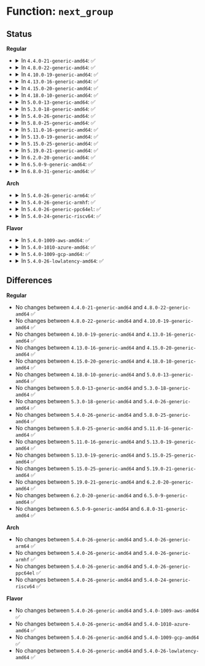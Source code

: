 # Function: <code>next_group</code>

## Status
<b>Regular</b>
<ul>
<li>
<details>
<summary>In <code>4.4.0-21-generic-amd64</code>: ✅</summary>

```c
struct mount * next_group(struct mount * m, struct mount * origin)
```

```json
{
  "name": "next_group",
  "collision_type": "Unique Static",
  "inline_type": "No",
  "funcs": [
    {
      "addr": 18446744071581190848,
      "name": "next_group",
      "external": false,
      "loc": "fs/pnode.c:167",
      "file": "fs/pnode.c",
      "inline": "seen, unknown",
      "caller_inline": [],
      "caller_func": [
        "fs/pnode.c:propagate_mnt",
        "fs/pnode.c:propagate_mnt"
      ]
    }
  ],
  "symbols": [
    {
      "addr": 18446744071581190848,
      "name": "next_group",
      "section": ".text",
      "bind": "STB_LOCAL",
      "size": 178
    }
  ]
}
```
</details>
</li>
<li>
<details>
<summary>In <code>4.8.0-22-generic-amd64</code>: ✅</summary>

```c
struct mount * next_group(struct mount * m, struct mount * origin)
```

```json
{
  "name": "next_group",
  "collision_type": "Unique Static",
  "inline_type": "No",
  "funcs": [
    {
      "addr": 18446744071581354864,
      "name": "next_group",
      "external": false,
      "loc": "fs/pnode.c:167",
      "file": "fs/pnode.c",
      "inline": "seen, unknown",
      "caller_inline": [],
      "caller_func": [
        "fs/pnode.c:propagate_mnt",
        "fs/pnode.c:propagate_mnt"
      ]
    }
  ],
  "symbols": [
    {
      "addr": 18446744071581354864,
      "name": "next_group",
      "section": ".text",
      "bind": "STB_LOCAL",
      "size": 197
    }
  ]
}
```
</details>
</li>
<li>
<details>
<summary>In <code>4.10.0-19-generic-amd64</code>: ✅</summary>

```c
struct mount * next_group(struct mount * m, struct mount * origin)
```

```json
{
  "name": "next_group",
  "collision_type": "Unique Static",
  "inline_type": "No",
  "funcs": [
    {
      "addr": 18446744071581433776,
      "name": "next_group",
      "external": false,
      "loc": "fs/pnode.c:165",
      "file": "fs/pnode.c",
      "inline": "seen, unknown",
      "caller_inline": [],
      "caller_func": [
        "fs/pnode.c:propagate_mnt",
        "fs/pnode.c:propagate_mnt"
      ]
    }
  ],
  "symbols": [
    {
      "addr": 18446744071581433776,
      "name": "next_group",
      "section": ".text",
      "bind": "STB_LOCAL",
      "size": 197
    }
  ]
}
```
</details>
</li>
<li>
<details>
<summary>In <code>4.13.0-16-generic-amd64</code>: ✅</summary>

```c
struct mount * next_group(struct mount * m, struct mount * origin)
```

```json
{
  "name": "next_group",
  "collision_type": "Unique Static",
  "inline_type": "No",
  "funcs": [
    {
      "addr": 18446744071581487792,
      "name": "next_group",
      "external": false,
      "loc": "fs/pnode.c:183",
      "file": "fs/pnode.c",
      "inline": "seen, unknown",
      "caller_inline": [],
      "caller_func": [
        "fs/pnode.c:propagate_mnt",
        "fs/pnode.c:propagate_mnt"
      ]
    }
  ],
  "symbols": [
    {
      "addr": 18446744071581487792,
      "name": "next_group",
      "section": ".text",
      "bind": "STB_LOCAL",
      "size": 188
    }
  ]
}
```
</details>
</li>
<li>
<details>
<summary>In <code>4.15.0-20-generic-amd64</code>: ✅</summary>

```c
struct mount * next_group(struct mount * m, struct mount * origin)
```

```json
{
  "name": "next_group",
  "collision_type": "Unique Static",
  "inline_type": "No",
  "funcs": [
    {
      "addr": 18446744071581629744,
      "name": "next_group",
      "external": false,
      "loc": "fs/pnode.c:183",
      "file": "fs/pnode.c",
      "inline": "seen, unknown",
      "caller_inline": [],
      "caller_func": [
        "fs/pnode.c:propagate_mnt",
        "fs/pnode.c:propagate_mnt"
      ]
    }
  ],
  "symbols": [
    {
      "addr": 18446744071581629744,
      "name": "next_group",
      "section": ".text",
      "bind": "STB_LOCAL",
      "size": 188
    }
  ]
}
```
</details>
</li>
<li>
<details>
<summary>In <code>4.18.0-10-generic-amd64</code>: ✅</summary>

```c
struct mount * next_group(struct mount * m, struct mount * origin)
```

```json
{
  "name": "next_group",
  "collision_type": "Unique Static",
  "inline_type": "No",
  "funcs": [
    {
      "addr": 18446744071581788416,
      "name": "next_group",
      "external": false,
      "loc": "fs/pnode.c:183",
      "file": "fs/pnode.c",
      "inline": "seen, unknown",
      "caller_inline": [],
      "caller_func": [
        "fs/pnode.c:propagate_mnt",
        "fs/pnode.c:propagate_mnt"
      ]
    }
  ],
  "symbols": [
    {
      "addr": 18446744071581788416,
      "name": "next_group",
      "section": ".text",
      "bind": "STB_LOCAL",
      "size": 190
    }
  ]
}
```
</details>
</li>
<li>
<details>
<summary>In <code>5.0.0-13-generic-amd64</code>: ✅</summary>

```c
struct mount * next_group(struct mount * m, struct mount * origin)
```

```json
{
  "name": "next_group",
  "collision_type": "Unique Static",
  "inline_type": "No",
  "funcs": [
    {
      "addr": 18446744071581875312,
      "name": "next_group",
      "external": false,
      "loc": "fs/pnode.c:184",
      "file": "fs/pnode.c",
      "inline": "seen, unknown",
      "caller_inline": [],
      "caller_func": [
        "fs/pnode.c:propagate_mnt",
        "fs/pnode.c:propagate_mnt"
      ]
    }
  ],
  "symbols": [
    {
      "addr": 18446744071581875312,
      "name": "next_group",
      "section": ".text",
      "bind": "STB_LOCAL",
      "size": 190
    }
  ]
}
```
</details>
</li>
<li>
<details>
<summary>In <code>5.3.0-18-generic-amd64</code>: ✅</summary>

```c
struct mount * next_group(struct mount * m, struct mount * origin)
```

```json
{
  "name": "next_group",
  "collision_type": "Unique Static",
  "inline_type": "No",
  "funcs": [
    {
      "addr": 18446744071582000304,
      "name": "next_group",
      "external": false,
      "loc": "fs/pnode.c:183",
      "file": "fs/pnode.c",
      "inline": "seen, unknown",
      "caller_inline": [],
      "caller_func": [
        "fs/pnode.c:propagate_mnt",
        "fs/pnode.c:propagate_mnt"
      ]
    }
  ],
  "symbols": [
    {
      "addr": 18446744071582000304,
      "name": "next_group",
      "section": ".text",
      "bind": "STB_LOCAL",
      "size": 190
    }
  ]
}
```
</details>
</li>
<li>
<details>
<summary>In <code>5.4.0-26-generic-amd64</code>: ✅</summary>

```c
struct mount * next_group(struct mount * m, struct mount * origin)
```

```json
{
  "name": "next_group",
  "collision_type": "Unique Static",
  "inline_type": "No",
  "funcs": [
    {
      "addr": 18446744071582078256,
      "name": "next_group",
      "external": false,
      "loc": "fs/pnode.c:183",
      "file": "fs/pnode.c",
      "inline": "seen, unknown",
      "caller_inline": [],
      "caller_func": [
        "fs/pnode.c:propagate_mnt",
        "fs/pnode.c:propagate_mnt"
      ]
    }
  ],
  "symbols": [
    {
      "addr": 18446744071582078256,
      "name": "next_group",
      "section": ".text",
      "bind": "STB_LOCAL",
      "size": 190
    }
  ]
}
```
</details>
</li>
<li>
<details>
<summary>In <code>5.8.0-25-generic-amd64</code>: ✅</summary>

```c
struct mount * next_group(struct mount * m, struct mount * origin)
```

```json
{
  "name": "next_group",
  "collision_type": "Unique Static",
  "inline_type": "No",
  "funcs": [
    {
      "addr": 18446744071582313984,
      "name": "next_group",
      "external": false,
      "loc": "fs/pnode.c:183",
      "file": "fs/pnode.c",
      "inline": "seen, unknown",
      "caller_inline": [],
      "caller_func": [
        "fs/pnode.c:propagate_mnt",
        "fs/pnode.c:propagate_mnt"
      ]
    }
  ],
  "symbols": [
    {
      "addr": 18446744071582313984,
      "name": "next_group",
      "section": ".text",
      "bind": "STB_LOCAL",
      "size": 191
    }
  ]
}
```
</details>
</li>
<li>
<details>
<summary>In <code>5.11.0-16-generic-amd64</code>: ✅</summary>

```c
struct mount * next_group(struct mount * m, struct mount * origin)
```

```json
{
  "name": "next_group",
  "collision_type": "Unique Static",
  "inline_type": "No",
  "funcs": [
    {
      "addr": 18446744071582366880,
      "name": "next_group",
      "external": false,
      "loc": "fs/pnode.c:183",
      "file": "fs/pnode.c",
      "inline": "seen, unknown",
      "caller_inline": [],
      "caller_func": [
        "fs/pnode.c:propagate_mnt",
        "fs/pnode.c:propagate_mnt"
      ]
    }
  ],
  "symbols": [
    {
      "addr": 18446744071582366880,
      "name": "next_group",
      "section": ".text",
      "bind": "STB_LOCAL",
      "size": 200
    }
  ]
}
```
</details>
</li>
<li>
<details>
<summary>In <code>5.13.0-19-generic-amd64</code>: ✅</summary>

```c
struct mount * next_group(struct mount * m, struct mount * origin)
```

```json
{
  "name": "next_group",
  "collision_type": "Unique Static",
  "inline_type": "No",
  "funcs": [
    {
      "addr": 18446744071582394544,
      "name": "next_group",
      "external": false,
      "loc": "fs/pnode.c:183",
      "file": "fs/pnode.c",
      "inline": "seen, unknown",
      "caller_inline": [],
      "caller_func": [
        "fs/pnode.c:propagate_mnt",
        "fs/pnode.c:propagate_mnt"
      ]
    }
  ],
  "symbols": [
    {
      "addr": 18446744071582394544,
      "name": "next_group",
      "section": ".text",
      "bind": "STB_LOCAL",
      "size": 202
    }
  ]
}
```
</details>
</li>
<li>
<details>
<summary>In <code>5.15.0-25-generic-amd64</code>: ✅</summary>

```c
struct mount * next_group(struct mount * m, struct mount * origin)
```

```json
{
  "name": "next_group",
  "collision_type": "Unique Static",
  "inline_type": "No",
  "funcs": [
    {
      "addr": 18446744071582716080,
      "name": "next_group",
      "external": false,
      "loc": "fs/pnode.c:183",
      "file": "fs/pnode.c",
      "inline": "seen, unknown",
      "caller_inline": [],
      "caller_func": [
        "fs/pnode.c:propagate_mnt",
        "fs/pnode.c:propagate_mnt"
      ]
    }
  ],
  "symbols": [
    {
      "addr": 18446744071582716080,
      "name": "next_group",
      "section": ".text",
      "bind": "STB_LOCAL",
      "size": 202
    }
  ]
}
```
</details>
</li>
<li>
<details>
<summary>In <code>5.19.0-21-generic-amd64</code>: ✅</summary>

```c
struct mount * next_group(struct mount * m, struct mount * origin)
```

```json
{
  "name": "next_group",
  "collision_type": "Unique Static",
  "inline_type": "No",
  "funcs": [
    {
      "addr": 18446744071583260544,
      "name": "next_group",
      "external": false,
      "loc": "fs/pnode.c:183",
      "file": "fs/pnode.c",
      "inline": "seen, unknown",
      "caller_inline": [],
      "caller_func": [
        "fs/pnode.c:propagate_mnt",
        "fs/pnode.c:propagate_mnt"
      ]
    }
  ],
  "symbols": [
    {
      "addr": 18446744071583260544,
      "name": "next_group",
      "section": ".text",
      "bind": "STB_LOCAL",
      "size": 255
    }
  ]
}
```
</details>
</li>
<li>
<details>
<summary>In <code>6.2.0-20-generic-amd64</code>: ✅</summary>

```c
struct mount * next_group(struct mount * m, struct mount * origin)
```

```json
{
  "name": "next_group",
  "collision_type": "Unique Static",
  "inline_type": "No",
  "funcs": [
    {
      "addr": 18446744071583842144,
      "name": "next_group",
      "external": false,
      "loc": "fs/pnode.c:183",
      "file": "fs/pnode.c",
      "inline": "seen, unknown",
      "caller_inline": [],
      "caller_func": [
        "fs/pnode.c:propagate_mnt",
        "fs/pnode.c:propagate_mnt"
      ]
    }
  ],
  "symbols": [
    {
      "addr": 18446744071583842144,
      "name": "next_group",
      "section": ".text",
      "bind": "STB_LOCAL",
      "size": 255
    }
  ]
}
```
</details>
</li>
<li>
<details>
<summary>In <code>6.5.0-9-generic-amd64</code>: ✅</summary>

```c
struct mount * next_group(struct mount * m, struct mount * origin)
```

```json
{
  "name": "next_group",
  "collision_type": "Unique Static",
  "inline_type": "No",
  "funcs": [
    {
      "addr": 18446744071584060240,
      "name": "next_group",
      "external": false,
      "loc": "fs/pnode.c:183",
      "file": "fs/pnode.c",
      "inline": "seen, unknown",
      "caller_inline": [],
      "caller_func": [
        "fs/pnode.c:propagate_mnt",
        "fs/pnode.c:propagate_mnt"
      ]
    }
  ],
  "symbols": [
    {
      "addr": 18446744071584060240,
      "name": "next_group",
      "section": ".text",
      "bind": "STB_LOCAL",
      "size": 255
    }
  ]
}
```
</details>
</li>
<li>
<details>
<summary>In <code>6.8.0-31-generic-amd64</code>: ✅</summary>

```c
struct mount * next_group(struct mount * m, struct mount * origin)
```

```json
{
  "name": "next_group",
  "collision_type": "Unique Static",
  "inline_type": "No",
  "funcs": [
    {
      "addr": 18446744071584275376,
      "name": "next_group",
      "external": false,
      "loc": "fs/pnode.c:183",
      "file": "fs/pnode.c",
      "inline": "seen, unknown",
      "caller_inline": [],
      "caller_func": [
        "fs/pnode.c:propagate_mnt",
        "fs/pnode.c:propagate_mnt"
      ]
    }
  ],
  "symbols": [
    {
      "addr": 18446744071584275376,
      "name": "next_group",
      "section": ".text",
      "bind": "STB_LOCAL",
      "size": 255
    }
  ]
}
```
</details>
</li>
</ul>
<b>Arch</b>
<ul>
<li>
<details>
<summary>In <code>5.4.0-26-generic-arm64</code>: ✅</summary>

```c
struct mount * next_group(struct mount * m, struct mount * origin)
```

```json
{
  "name": "next_group",
  "collision_type": "Unique Static",
  "inline_type": "No",
  "funcs": [
    {
      "addr": 18446603336493612760,
      "name": "next_group",
      "external": false,
      "loc": "fs/pnode.c:183",
      "file": "fs/pnode.c",
      "inline": "seen, unknown",
      "caller_inline": [],
      "caller_func": [
        "fs/pnode.c:propagate_mnt",
        "fs/pnode.c:propagate_mnt"
      ]
    }
  ],
  "symbols": [
    {
      "addr": 18446603336493612760,
      "name": "next_group",
      "section": ".text",
      "bind": "STB_LOCAL",
      "size": 216
    }
  ]
}
```
</details>
</li>
<li>
<details>
<summary>In <code>5.4.0-26-generic-armhf</code>: ✅</summary>

```c
struct mount * next_group(struct mount * m, struct mount * origin)
```

```json
{
  "name": "next_group",
  "collision_type": "Unique Static",
  "inline_type": "No",
  "funcs": [
    {
      "addr": 3227155288,
      "name": "next_group",
      "external": false,
      "loc": "fs/pnode.c:183",
      "file": "fs/pnode.c",
      "inline": "seen, unknown",
      "caller_inline": [],
      "caller_func": [
        "fs/pnode.c:propagate_mnt",
        "fs/pnode.c:propagate_mnt"
      ]
    }
  ],
  "symbols": [
    {
      "addr": 3227155288,
      "name": "next_group",
      "section": ".text",
      "bind": "STB_LOCAL",
      "size": 196
    }
  ]
}
```
</details>
</li>
<li>
<details>
<summary>In <code>5.4.0-26-generic-ppc64el</code>: ✅</summary>

```c
struct mount * next_group(struct mount * m, struct mount * origin)
```

```json
{
  "name": "next_group",
  "collision_type": "Unique Static",
  "inline_type": "No",
  "funcs": [
    {
      "addr": 13835058055287198880,
      "name": "next_group",
      "external": false,
      "loc": "fs/pnode.c:183",
      "file": "fs/pnode.c",
      "inline": "seen, unknown",
      "caller_inline": [],
      "caller_func": [
        "fs/pnode.c:propagate_mnt",
        "fs/pnode.c:propagate_mnt"
      ]
    }
  ],
  "symbols": [
    {
      "addr": 13835058055287198880,
      "name": "next_group",
      "section": ".text",
      "bind": "STB_LOCAL",
      "size": 192
    }
  ]
}
```
</details>
</li>
<li>
<details>
<summary>In <code>5.4.0-24-generic-riscv64</code>: ✅</summary>

```c
struct mount * next_group(struct mount * m, struct mount * origin)
```

```json
{
  "name": "next_group",
  "collision_type": "Unique Static",
  "inline_type": "No",
  "funcs": [
    {
      "addr": 18446743936273257838,
      "name": "next_group",
      "external": false,
      "loc": "fs/pnode.c:183",
      "file": "fs/pnode.c",
      "inline": "seen, unknown",
      "caller_inline": [],
      "caller_func": [
        "fs/pnode.c:propagate_mnt",
        "fs/pnode.c:propagate_mnt"
      ]
    }
  ],
  "symbols": [
    {
      "addr": 18446743936273257838,
      "name": "next_group",
      "section": ".text",
      "bind": "STB_LOCAL",
      "size": 158
    }
  ]
}
```
</details>
</li>
</ul>
<b>Flavor</b>
<ul>
<li>
<details>
<summary>In <code>5.4.0-1009-aws-amd64</code>: ✅</summary>

```c
struct mount * next_group(struct mount * m, struct mount * origin)
```

```json
{
  "name": "next_group",
  "collision_type": "Unique Static",
  "inline_type": "No",
  "funcs": [
    {
      "addr": 18446744071582046992,
      "name": "next_group",
      "external": false,
      "loc": "fs/pnode.c:183",
      "file": "fs/pnode.c",
      "inline": "seen, unknown",
      "caller_inline": [],
      "caller_func": [
        "fs/pnode.c:propagate_mnt",
        "fs/pnode.c:propagate_mnt"
      ]
    }
  ],
  "symbols": [
    {
      "addr": 18446744071582046992,
      "name": "next_group",
      "section": ".text",
      "bind": "STB_LOCAL",
      "size": 190
    }
  ]
}
```
</details>
</li>
<li>
<details>
<summary>In <code>5.4.0-1010-azure-amd64</code>: ✅</summary>

```c
struct mount * next_group(struct mount * m, struct mount * origin)
```

```json
{
  "name": "next_group",
  "collision_type": "Unique Static",
  "inline_type": "No",
  "funcs": [
    {
      "addr": 18446744071581984544,
      "name": "next_group",
      "external": false,
      "loc": "fs/pnode.c:183",
      "file": "fs/pnode.c",
      "inline": "seen, unknown",
      "caller_inline": [],
      "caller_func": [
        "fs/pnode.c:propagate_mnt",
        "fs/pnode.c:propagate_mnt"
      ]
    }
  ],
  "symbols": [
    {
      "addr": 18446744071581984544,
      "name": "next_group",
      "section": ".text",
      "bind": "STB_LOCAL",
      "size": 190
    }
  ]
}
```
</details>
</li>
<li>
<details>
<summary>In <code>5.4.0-1009-gcp-amd64</code>: ✅</summary>

```c
struct mount * next_group(struct mount * m, struct mount * origin)
```

```json
{
  "name": "next_group",
  "collision_type": "Unique Static",
  "inline_type": "No",
  "funcs": [
    {
      "addr": 18446744071582038272,
      "name": "next_group",
      "external": false,
      "loc": "fs/pnode.c:183",
      "file": "fs/pnode.c",
      "inline": "seen, unknown",
      "caller_inline": [],
      "caller_func": [
        "fs/pnode.c:propagate_mnt",
        "fs/pnode.c:propagate_mnt"
      ]
    }
  ],
  "symbols": [
    {
      "addr": 18446744071582038272,
      "name": "next_group",
      "section": ".text",
      "bind": "STB_LOCAL",
      "size": 190
    }
  ]
}
```
</details>
</li>
<li>
<details>
<summary>In <code>5.4.0-26-lowlatency-amd64</code>: ✅</summary>

```c
struct mount * next_group(struct mount * m, struct mount * origin)
```

```json
{
  "name": "next_group",
  "collision_type": "Unique Static",
  "inline_type": "No",
  "funcs": [
    {
      "addr": 18446744071582110000,
      "name": "next_group",
      "external": false,
      "loc": "fs/pnode.c:183",
      "file": "fs/pnode.c",
      "inline": "seen, unknown",
      "caller_inline": [],
      "caller_func": [
        "fs/pnode.c:propagate_mnt",
        "fs/pnode.c:propagate_mnt"
      ]
    }
  ],
  "symbols": [
    {
      "addr": 18446744071582110000,
      "name": "next_group",
      "section": ".text",
      "bind": "STB_LOCAL",
      "size": 190
    }
  ]
}
```
</details>
</li>
</ul>

## Differences
<b>Regular</b>
<ul>
<li>
No changes between <code>4.4.0-21-generic-amd64</code> and <code>4.8.0-22-generic-amd64</code> ✅
</li>
<li>
No changes between <code>4.8.0-22-generic-amd64</code> and <code>4.10.0-19-generic-amd64</code> ✅
</li>
<li>
No changes between <code>4.10.0-19-generic-amd64</code> and <code>4.13.0-16-generic-amd64</code> ✅
</li>
<li>
No changes between <code>4.13.0-16-generic-amd64</code> and <code>4.15.0-20-generic-amd64</code> ✅
</li>
<li>
No changes between <code>4.15.0-20-generic-amd64</code> and <code>4.18.0-10-generic-amd64</code> ✅
</li>
<li>
No changes between <code>4.18.0-10-generic-amd64</code> and <code>5.0.0-13-generic-amd64</code> ✅
</li>
<li>
No changes between <code>5.0.0-13-generic-amd64</code> and <code>5.3.0-18-generic-amd64</code> ✅
</li>
<li>
No changes between <code>5.3.0-18-generic-amd64</code> and <code>5.4.0-26-generic-amd64</code> ✅
</li>
<li>
No changes between <code>5.4.0-26-generic-amd64</code> and <code>5.8.0-25-generic-amd64</code> ✅
</li>
<li>
No changes between <code>5.8.0-25-generic-amd64</code> and <code>5.11.0-16-generic-amd64</code> ✅
</li>
<li>
No changes between <code>5.11.0-16-generic-amd64</code> and <code>5.13.0-19-generic-amd64</code> ✅
</li>
<li>
No changes between <code>5.13.0-19-generic-amd64</code> and <code>5.15.0-25-generic-amd64</code> ✅
</li>
<li>
No changes between <code>5.15.0-25-generic-amd64</code> and <code>5.19.0-21-generic-amd64</code> ✅
</li>
<li>
No changes between <code>5.19.0-21-generic-amd64</code> and <code>6.2.0-20-generic-amd64</code> ✅
</li>
<li>
No changes between <code>6.2.0-20-generic-amd64</code> and <code>6.5.0-9-generic-amd64</code> ✅
</li>
<li>
No changes between <code>6.5.0-9-generic-amd64</code> and <code>6.8.0-31-generic-amd64</code> ✅
</li>
</ul>
<b>Arch</b>
<ul>
<li>
No changes between <code>5.4.0-26-generic-amd64</code> and <code>5.4.0-26-generic-arm64</code> ✅
</li>
<li>
No changes between <code>5.4.0-26-generic-amd64</code> and <code>5.4.0-26-generic-armhf</code> ✅
</li>
<li>
No changes between <code>5.4.0-26-generic-amd64</code> and <code>5.4.0-26-generic-ppc64el</code> ✅
</li>
<li>
No changes between <code>5.4.0-26-generic-amd64</code> and <code>5.4.0-24-generic-riscv64</code> ✅
</li>
</ul>
<b>Flavor</b>
<ul>
<li>
No changes between <code>5.4.0-26-generic-amd64</code> and <code>5.4.0-1009-aws-amd64</code> ✅
</li>
<li>
No changes between <code>5.4.0-26-generic-amd64</code> and <code>5.4.0-1010-azure-amd64</code> ✅
</li>
<li>
No changes between <code>5.4.0-26-generic-amd64</code> and <code>5.4.0-1009-gcp-amd64</code> ✅
</li>
<li>
No changes between <code>5.4.0-26-generic-amd64</code> and <code>5.4.0-26-lowlatency-amd64</code> ✅
</li>
</ul>
